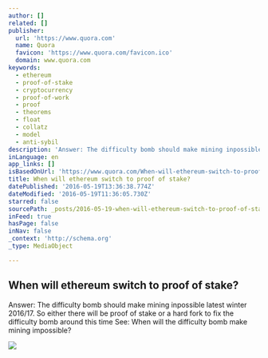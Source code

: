 ```yaml
---
author: []
related: []
publisher:
  url: 'https://www.quora.com'
  name: Quora
  favicon: 'https://www.quora.com/favicon.ico'
  domain: www.quora.com
keywords:
  - ethereum
  - proof-of-stake
  - cryptocurrency
  - proof-of-work
  - proof
  - theorems
  - float
  - collatz
  - model
  - anti-sybil
description: 'Answer: The difficulty bomb should make mining inpossible latest winter 2016/17. So either there will be proof of stake or a hard fork to fix the difficulty bomb around this time See: When will the difficulty bomb make mining impossible?'
inLanguage: en
app_links: []
isBasedOnUrl: 'https://www.quora.com/When-will-ethereum-switch-to-proof-of-stake'
title: When will ethereum switch to proof of stake?
datePublished: '2016-05-19T13:36:38.774Z'
dateModified: '2016-05-19T11:36:05.730Z'
starred: false
sourcePath: _posts/2016-05-19-when-will-ethereum-switch-to-proof-of-stake.md
inFeed: true
hasPage: false
inNav: false
_context: 'http://schema.org'
_type: MediaObject

---
```

<article style=""><h1>When will ethereum switch to proof of stake?</h1><p>Answer: The difficulty bomb should make mining inpossible latest winter 2016/17. So either there will be proof of stake or a hard fork to fix the difficulty bomb around this time See: When will the difficulty bomb make mining impossible?</p><img src="https://qsf.is.quoracdn.net/-images.new_grid.fb_share_default.pnge6dde9cfa6e03c43.png" /></article>